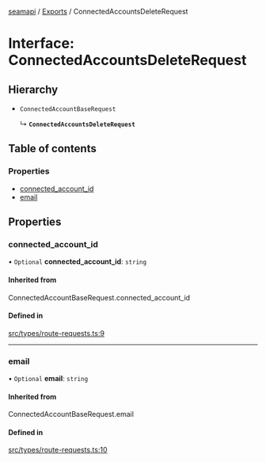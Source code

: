 [seamapi](../README.md) / [Exports](../modules.md) / ConnectedAccountsDeleteRequest

# Interface: ConnectedAccountsDeleteRequest

## Hierarchy

- `ConnectedAccountBaseRequest`

  ↳ **`ConnectedAccountsDeleteRequest`**

## Table of contents

### Properties

- [connected\_account\_id](ConnectedAccountsDeleteRequest.md#connected_account_id)
- [email](ConnectedAccountsDeleteRequest.md#email)

## Properties

### connected\_account\_id

• `Optional` **connected\_account\_id**: `string`

#### Inherited from

ConnectedAccountBaseRequest.connected\_account\_id

#### Defined in

[src/types/route-requests.ts:9](https://github.com/seamapi/javascript/blob/main/src/types/route-requests.ts#L9)

___

### email

• `Optional` **email**: `string`

#### Inherited from

ConnectedAccountBaseRequest.email

#### Defined in

[src/types/route-requests.ts:10](https://github.com/seamapi/javascript/blob/main/src/types/route-requests.ts#L10)
